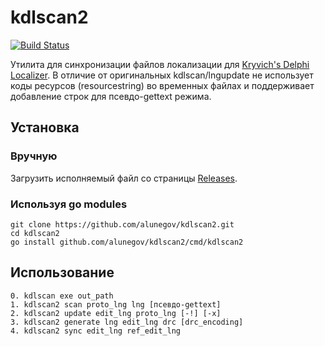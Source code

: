 # kdlscan2

[![Build Status](https://github.com/alunegov/kdlscan2/workflows/Test/badge.svg)](https://github.com/alunegov/kdlscan2/actions)

Утилита для синхронизации файлов локализации для [Kryvich's Delphi Localizer](https://sites.google.com/site/kryvich/localizer). В отличие от оригинальных kdlscan/lngupdate не использует коды ресурсов (resourcestring) во временных файлах и поддерживает добавление строк для псевдо-gettext режима.

## Установка

### Вручную

Загрузить исполняемый файл со страницы [Releases](https://github.com/alunegov/kdlscan2/releases).

### Используя go modules

```
git clone https://github.com/alunegov/kdlscan2.git
cd kdlscan2
go install github.com/alunegov/kdlscan2/cmd/kdlscan2
```

## Использование

```
0. kdlscan exe out_path
1. kdlscan2 scan proto_lng lng [псевдо-gettext]
2. kdlscan2 update edit_lng proto_lng [-!] [-x]
3. kdlscan2 generate lng edit_lng drc [drc_encoding]
4. kdlscan2 sync edit_lng ref_edit_lng
```

